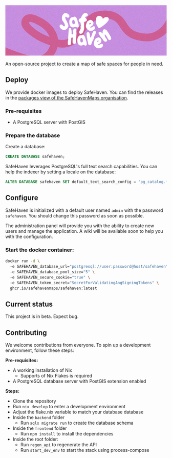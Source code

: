 <img src=".github/assets/banner.webp" alt="SafeHaven Banner"/>

An open-source project to create a map of safe spaces for people in need.

## Deploy

We provide docker images to deploy SafeHaven. You can find the releases in the 
[packages view of the SafeHavenMaps organisation](https://github.com/SafeHavenMaps/safehaven/pkgs/container/safehaven).

### Pre-requisites

- A PostgreSQL server with PostGIS

### Prepare the database

Create a database:

```sql
CREATE DATABASE safehaven;
```

SafeHaven leverages PostgreSQL's full text search capabilities. You can help the indexer by setting a locale on the database:

```sql
ALTER DATABASE safehaven SET default_text_search_config = 'pg_catalog.french';
```

## Configure

SafeHaven is initialized with a default user named `admin` with the password `safehaven`. You should change this password as soon as possible.

The administration panel will provide you with the ability to create new users and manage the application. A wiki will be available soon to help you with the configuration.

### Start the docker container:

```bash
docker run -d \ 
  -e SAFEHAVEN_database_url="postgresql://user:password@host/safehaven" \  # Set the database path
  -e SAFEHAVEN_database_pool_size="5" \                                    # Set the number of connections to the database
  -e SAFEHAVEN_secure_cookie="true" \                                      # Activate if you have a reverse proxy with HTTPS.
  -e SAFEHAVEN_token_secret="SecretForValidatingAngSigningTokens" \        # Set a secret that will be used to sign sessions
  ghcr.io/safehavenmaps/safehaven:latest                                   # Change latest to the latest version, check the releases
```

## Current status

This project is in beta. Expect bug.

## Contributing

We welcome contributions from everyone. To spin up a development environment, follow these steps:

**Pre-requisites:**

- A working installation of Nix
  - Supports of Nix Flakes is required
- A PostgreSQL database server with PostGIS extension enabled

**Steps:**

- Clone the repository
- Run `nix develop` to enter a development environment
- Adjust the flake.nix variable to match your database database
- Inside the `backend` folder
  - Run `sqlx migrate run` to create the database schema
- Inside the `frontend` folder
  - Run `npm install` to install the dependencies
- Inside the root folder:
  - Run `regen_api` to regenerate the API
  - Run `start_dev_env` to start the stack using process-compose
